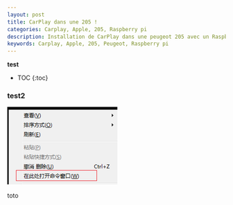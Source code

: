 ```yaml
---
layout: post
title: CarPlay dans une 205 !
categories: Carplay, Apple, 205, Raspberry pi
description: Installation de CarPlay dans une peugeot 205 avec un Raspberry pi
keywords: Carplay, Apple, 205, Peugeot, Raspberry pi
---
```


**test**

* TOC
{:toc}

### test2

<img src="/images/posts/windows/rclick.png" alt="Windows Skills" />

toto
